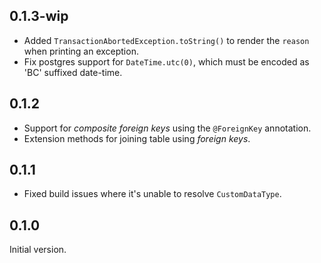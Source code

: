 ## 0.1.3-wip
 * Added `TransactionAbortedException.toString()` to render the `reason` when
   printing an exception.
 * Fix postgres support for `DateTime.utc(0)`, which must be encoded as 'BC'
   suffixed date-time.

## 0.1.2
 * Support for _composite foreign keys_ using the `@ForeignKey` annotation.
 * Extension methods for joining table using _foreign keys_.

## 0.1.1
 * Fixed build issues where it's unable to resolve `CustomDataType`.

## 0.1.0

Initial version.
